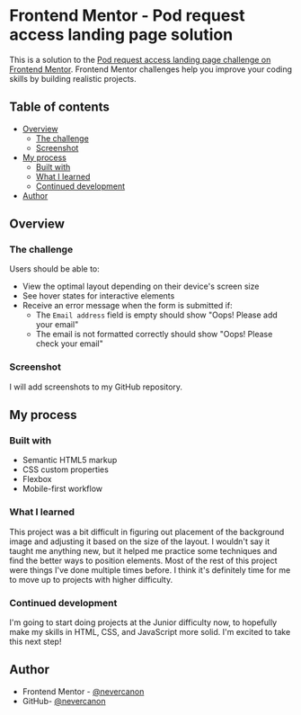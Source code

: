 # Frontend Mentor - Pod request access landing page solution

This is a solution to the [Pod request access landing page challenge on Frontend Mentor](https://www.frontendmentor.io/challenges/pod-request-access-landing-page-eyTmdkLSG). Frontend Mentor challenges help you improve your coding skills by building realistic projects. 

## Table of contents

- [Overview](#overview)
  - [The challenge](#the-challenge)
  - [Screenshot](#screenshot)
- [My process](#my-process)
  - [Built with](#built-with)
  - [What I learned](#what-i-learned)
  - [Continued development](#continued-development)
- [Author](#author)

## Overview

### The challenge

Users should be able to:

- View the optimal layout depending on their device's screen size
- See hover states for interactive elements
- Receive an error message when the form is submitted if:
  - The `Email address` field is empty should show "Oops! Please add your email"
  - The email is not formatted correctly should show "Oops! Please check your email"

### Screenshot

I will add screenshots to my GitHub repository.

## My process

### Built with

- Semantic HTML5 markup
- CSS custom properties
- Flexbox
- Mobile-first workflow

### What I learned

This project was a bit difficult in figuring out placement of the background image and adjusting it based on the size of the layout. I wouldn't say it taught me anything new, but it helped me practice some techniques and find the better ways to position elements. Most of the rest of this project were things I've done multiple times before. I think it's definitely time for me to move up to projects with higher difficulty.

### Continued development

I'm going to start doing projects at the Junior difficulty now, to hopefully make my skills in HTML, CSS, and JavaScript more solid. I'm excited to take this next step!

## Author

- Frontend Mentor - [@nevercanon](https://www.frontendmentor.io/profile/nevercanon)
- GitHub- [@nevercanon](https://www.github.com/nevercanon)
